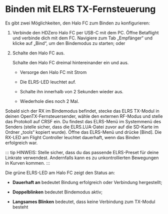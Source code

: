 # Binden mit ELRS TX-Fernsteuerung

Es gibt zwei Möglichkeiten, den Halo FC zum Binden zu konfigurieren:

1. Verbinde den HDZero Halo FC per USB-C mit dem PC. Öffne Betaflight und verbinde dich mit dem FC. Navigiere zum Tab „Empfänger“ und klicke auf „Bind“, um den Bindemodus zu starten; oder

2. Schalte den Halo FC aus.

    Schalte den Halo FC dreimal hintereinander ein und aus.

    - Versorge den Halo FC mit Strom

    - Die ELRS-LED leuchtet auf.

    - Schalte ihn innerhalb von 2 Sekunden wieder aus.

    - Wiederhole dies noch 2 Mal.

Sobald sich der RX im Bindemodus befindet, stecke das ELRS TX-Modul in deinen OpenTX-Fernsteuersender, wähle den externen RF-Modus und stelle das Protokoll auf CRSF ein. Du findest das ELRS-Menü im Systemmenü des Senders (stelle sicher, dass die ELRS.LUA-Datei zuvor auf die SD-Karte im Ordner „tools“ kopiert wurde). Öffne das ELRS-Menü und drücke [Bind]. Die RX-LED am Flight Controller leuchtet dauerhaft, wenn das Binden erfolgreich war.

::: tip
HINWEIS: Stelle sicher, dass du das passende ELRS-Preset für deine Linkrate verwendest. Andernfalls kann es zu unkontrollierten Bewegungen in Kurven kommen.
:::

Die grüne ELRS-LED am Halo FC zeigt den Status an:

- **Dauerhaft an** bedeutet Bindung erfolgreich oder Verbindung hergestellt;

- **Doppelblinken** bedeutet Bindemodus aktiv;

- **Langsames Blinken** bedeutet, dass keine Verbindung zum TX-Modul besteht
